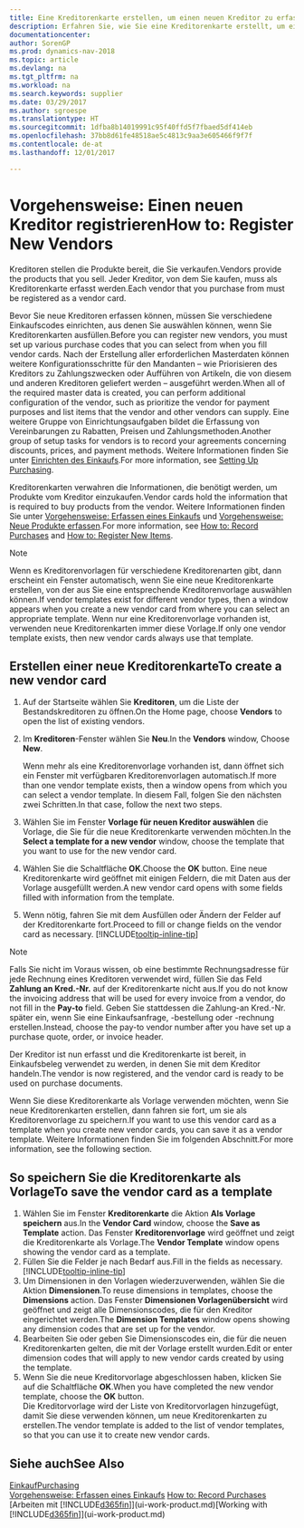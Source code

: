 ```yaml
---
title: Eine Kreditorenkarte erstellen, um einen neuen Kreditor zu erfassen
description: Erfahren Sie, wie Sie eine Kreditorenkarte erstellt, um einen neuen Kreditor oder einem Lieferanten zu erfassen.
documentationcenter: 
author: SorenGP
ms.prod: dynamics-nav-2018
ms.topic: article
ms.devlang: na
ms.tgt_pltfrm: na
ms.workload: na
ms.search.keywords: supplier
ms.date: 03/29/2017
ms.author: sgroespe
ms.translationtype: HT
ms.sourcegitcommit: 1dfba8b14019991c95f40ffd5f7fbaed5df414eb
ms.openlocfilehash: 37bb8d61fe48518ae5c4813c9aa3e605466f9f7f
ms.contentlocale: de-at
ms.lasthandoff: 12/01/2017

---
```

# <a name="how-to-register-new-vendors"></a><span data-ttu-id="ea966-103">Vorgehensweise: Einen neuen Kreditor registrieren</span><span class="sxs-lookup"><span data-stu-id="ea966-103">How to: Register New Vendors</span></span>
<span data-ttu-id="ea966-104">Kreditoren stellen die Produkte bereit, die Sie verkaufen.</span><span class="sxs-lookup"><span data-stu-id="ea966-104">Vendors provide the products that you sell.</span></span> <span data-ttu-id="ea966-105">Jeder Kreditor, von dem Sie kaufen, muss als Kreditorenkarte erfasst werden.</span><span class="sxs-lookup"><span data-stu-id="ea966-105">Each vendor that you purchase from must be registered as a vendor card.</span></span>

<span data-ttu-id="ea966-106">Bevor Sie neue Kreditoren erfassen können, müssen Sie verschiedene Einkaufscodes einrichten, aus denen Sie auswählen können, wenn Sie Kreditorenkarten ausfüllen.</span><span class="sxs-lookup"><span data-stu-id="ea966-106">Before you can register new vendors, you must set up various purchase codes that you can select from when you fill vendor cards.</span></span> <span data-ttu-id="ea966-107">Nach der Erstellung aller erforderlichen Masterdaten können weitere Konfigurationsschritte für den Mandanten – wie Priorisieren des Kreditors zu Zahlungszwecken oder Aufführen von Artikeln, die von diesem und anderen Kreditoren geliefert werden – ausgeführt werden.</span><span class="sxs-lookup"><span data-stu-id="ea966-107">When all of the required master data is created, you can perform additional configuration of the vendor, such as prioritize the vendor for payment purposes and list items that the vendor and other vendors can supply.</span></span> <span data-ttu-id="ea966-108">Eine weitere Gruppe von Einrichtungsaufgaben bildet die Erfassung von Vereinbarungen zu Rabatten, Preisen und Zahlungsmethoden.</span><span class="sxs-lookup"><span data-stu-id="ea966-108">Another group of setup tasks for vendors is to record your agreements concerning discounts, prices, and payment methods.</span></span> <span data-ttu-id="ea966-109">Weitere Informationen finden Sie unter [Einrichten des Einkaufs](purchasing-setup-purchasing.md).</span><span class="sxs-lookup"><span data-stu-id="ea966-109">For more information, see [Setting Up Purchasing](purchasing-setup-purchasing.md).</span></span>

<span data-ttu-id="ea966-110">Kreditorenkarten verwahren die Informationen, die benötigt werden, um Produkte vom Kreditor einzukaufen.</span><span class="sxs-lookup"><span data-stu-id="ea966-110">Vendor cards hold the information that is required to buy products from the vendor.</span></span> <span data-ttu-id="ea966-111">Weitere Informationen finden Sie unter [Vorgehensweise: Erfassen eines Einkaufs](purchasing-how-record-purchases.md) und [Vorgehensweise: Neue Produkte erfassen](inventory-how-register-new-items.md).</span><span class="sxs-lookup"><span data-stu-id="ea966-111">For more information, see [How to: Record Purchases](purchasing-how-record-purchases.md) and [How to: Register New Items](inventory-how-register-new-items.md).</span></span>

> [!NOTE]  
>   <span data-ttu-id="ea966-112">Wenn es Kreditorenvorlagen für verschiedene Kreditorenarten gibt, dann erscheint ein Fenster automatisch, wenn Sie eine neue Kreditorenkarte erstellen, von der aus Sie eine entsprechende Kreditorenvorlage auswählen können.</span><span class="sxs-lookup"><span data-stu-id="ea966-112">If vendor templates exist for different vendor types, then a window appears when you create a new vendor card from where you can select an appropriate template.</span></span> <span data-ttu-id="ea966-113">Wenn nur eine Kreditorenvorlage vorhanden ist, verwenden neue Kreditorenkarten immer diese Vorlage.</span><span class="sxs-lookup"><span data-stu-id="ea966-113">If only one vendor template exists, then new vendor cards always use that template.</span></span>

## <a name="to-create-a-new-vendor-card"></a><span data-ttu-id="ea966-114">Erstellen einer neue Kreditorenkarte</span><span class="sxs-lookup"><span data-stu-id="ea966-114">To create a new vendor card</span></span>
1. <span data-ttu-id="ea966-115">Auf der Startseite wählen Sie **Kreditoren**, um die Liste der Bestandskreditoren zu öffnen.</span><span class="sxs-lookup"><span data-stu-id="ea966-115">On the Home page, choose **Vendors** to open the list of existing vendors.</span></span>  
2. <span data-ttu-id="ea966-116">Im **Kreditoren**-Fenster wählen Sie **Neu**.</span><span class="sxs-lookup"><span data-stu-id="ea966-116">In the **Vendors** window, Choose **New**.</span></span>

    <span data-ttu-id="ea966-117">Wenn mehr als eine Kreditorenvorlage vorhanden ist, dann öffnet sich ein Fenster mit verfügbaren Kreditorenvorlagen automatisch.</span><span class="sxs-lookup"><span data-stu-id="ea966-117">If more than one vendor template exists, then a window opens from which you can select a vendor template.</span></span> <span data-ttu-id="ea966-118">In diesem Fall, folgen Sie den nächsten zwei Schritten.</span><span class="sxs-lookup"><span data-stu-id="ea966-118">In that case, follow the next two steps.</span></span>
3. <span data-ttu-id="ea966-119">Wählen Sie im Fenster **Vorlage für neuen Kreditor auswählen** die Vorlage, die Sie für die neue Kreditorenkarte verwenden möchten.</span><span class="sxs-lookup"><span data-stu-id="ea966-119">In the **Select a template for a new vendor** window, choose the template that you want to use for the new vendor card.</span></span>
4. <span data-ttu-id="ea966-120">Wählen Sie die Schaltfläche **OK**.</span><span class="sxs-lookup"><span data-stu-id="ea966-120">Choose the **OK** button.</span></span> <span data-ttu-id="ea966-121">Eine neue Kreditorenkarte wird geöffnet mit einigen Feldern, die mit Daten aus der Vorlage ausgefüllt werden.</span><span class="sxs-lookup"><span data-stu-id="ea966-121">A new vendor card opens with some fields filled with information from the template.</span></span>
5. <span data-ttu-id="ea966-122">Wenn nötig, fahren Sie mit dem Ausfüllen oder Ändern der Felder auf der Kreditorenkarte fort.</span><span class="sxs-lookup"><span data-stu-id="ea966-122">Proceed to fill or change fields on the vendor card as necessary.</span></span> [!INCLUDE[tooltip-inline-tip](includes/tooltip-inline-tip_md.md)]

> [!NOTE]  
>   <span data-ttu-id="ea966-123">Falls Sie nicht im Voraus wissen, ob eine bestimmte Rechnungsadresse für jede Rechnung eines Kreditoren verwendet wird, füllen Sie das Feld **Zahlung an Kred.-Nr.** auf der Kreditorenkarte nicht aus.</span><span class="sxs-lookup"><span data-stu-id="ea966-123">If you do not know the invoicing address that will be used for every invoice from a vendor, do not fill in the **Pay-to** field.</span></span> <span data-ttu-id="ea966-124">Geben Sie stattdessen die Zahlung-an Kred.-Nr. später ein, wenn Sie eine Einkaufsanfrage, -bestellung oder -rechnung erstellen.</span><span class="sxs-lookup"><span data-stu-id="ea966-124">Instead, choose the pay-to vendor number after you have set up a purchase quote, order, or invoice header.</span></span>

<span data-ttu-id="ea966-125">Der Kreditor ist nun erfasst und die Kreditorenkarte ist bereit, in Einkaufsbeleg verwendet zu werden, in denen Sie mit dem Kreditor handeln.</span><span class="sxs-lookup"><span data-stu-id="ea966-125">The vendor is now registered, and the vendor card is ready to be used on purchase documents.</span></span>

<span data-ttu-id="ea966-126">Wenn Sie diese Kreditorenkarte als Vorlage verwenden möchten, wenn Sie neue Kreditorenkarten erstellen, dann fahren sie fort, um sie als Kreditorenvorlage zu speichern.</span><span class="sxs-lookup"><span data-stu-id="ea966-126">If you want to use this vendor card as a template when you create new vendor cards, you can save it as a vendor template.</span></span> <span data-ttu-id="ea966-127">Weitere Informationen finden Sie im folgenden Abschnitt.</span><span class="sxs-lookup"><span data-stu-id="ea966-127">For more information, see the following section.</span></span>

## <a name="to-save-the-vendor-card-as-a-template"></a><span data-ttu-id="ea966-128">So speichern Sie die Kreditorenkarte als Vorlage</span><span class="sxs-lookup"><span data-stu-id="ea966-128">To save the vendor card as a template</span></span>
1. <span data-ttu-id="ea966-129">Wählen Sie im Fenster **Kreditorenkarte** die Aktion **Als Vorlage speichern** aus.</span><span class="sxs-lookup"><span data-stu-id="ea966-129">In the **Vendor Card** window, choose the **Save as Template** action.</span></span> <span data-ttu-id="ea966-130">Das Fenster **Kreditorenvorlage** wird geöffnet und zeigt die Kreditorenkarte als Vorlage.</span><span class="sxs-lookup"><span data-stu-id="ea966-130">The **Vendor Template** window opens showing the vendor card as a template.</span></span>
2. <span data-ttu-id="ea966-131">Füllen Sie die Felder je nach Bedarf aus.</span><span class="sxs-lookup"><span data-stu-id="ea966-131">Fill in the fields as necessary.</span></span> [!INCLUDE[tooltip-inline-tip](includes/tooltip-inline-tip_md.md)]
3. <span data-ttu-id="ea966-132">Um Dimensionen in den Vorlagen wiederzuverwenden, wählen Sie die Aktion **Dimensionen**.</span><span class="sxs-lookup"><span data-stu-id="ea966-132">To reuse dimensions in templates, choose the **Dimensions** action.</span></span> <span data-ttu-id="ea966-133">Das Fenster **Dimensionen Vorlagenübersicht** wird geöffnet und zeigt alle Dimensionscodes, die für den Kreditor eingerichtet werden.</span><span class="sxs-lookup"><span data-stu-id="ea966-133">The **Dimension Templates** window opens showing any dimension codes that are set up for the vendor.</span></span>
4. <span data-ttu-id="ea966-134">Bearbeiten Sie oder geben Sie Dimensionscodes ein, die für die neuen Kreditorenkarten gelten, die mit der Vorlage erstellt wurden.</span><span class="sxs-lookup"><span data-stu-id="ea966-134">Edit or enter dimension codes that will apply to new vendor cards created by using the template.</span></span>
5. <span data-ttu-id="ea966-135">Wenn Sie die neue Kreditorvorlage abgeschlossen haben, klicken Sie auf die Schaltfläche **OK**.</span><span class="sxs-lookup"><span data-stu-id="ea966-135">When you have completed the new vendor template, choose the **OK** button.</span></span>  
   <span data-ttu-id="ea966-136">Die Kreditorvorlage wird der Liste von Kreditorvorlagen hinzugefügt, damit Sie diese verwenden können, um neue Kreditorenkarten zu erstellen.</span><span class="sxs-lookup"><span data-stu-id="ea966-136">The vendor template is added to the list of vendor templates, so that you can use it to create new vendor cards.</span></span>

## <a name="see-also"></a><span data-ttu-id="ea966-137">Siehe auch</span><span class="sxs-lookup"><span data-stu-id="ea966-137">See Also</span></span>
[<span data-ttu-id="ea966-138">Einkauf</span><span class="sxs-lookup"><span data-stu-id="ea966-138">Purchasing</span></span>](purchasing-manage-purchasing.md)  
<span data-ttu-id="ea966-139">[Vorgehensweise: Erfassen eines Einkaufs](purchasing-how-record-purchases.md) </span><span class="sxs-lookup"><span data-stu-id="ea966-139">[How to: Record Purchases](purchasing-how-record-purchases.md) </span></span>  
<span data-ttu-id="ea966-140">[Arbeiten mit [!INCLUDE[d365fin](includes/d365fin_md.md)]](ui-work-product.md)</span><span class="sxs-lookup"><span data-stu-id="ea966-140">[Working with [!INCLUDE[d365fin](includes/d365fin_md.md)]](ui-work-product.md)</span></span>  


